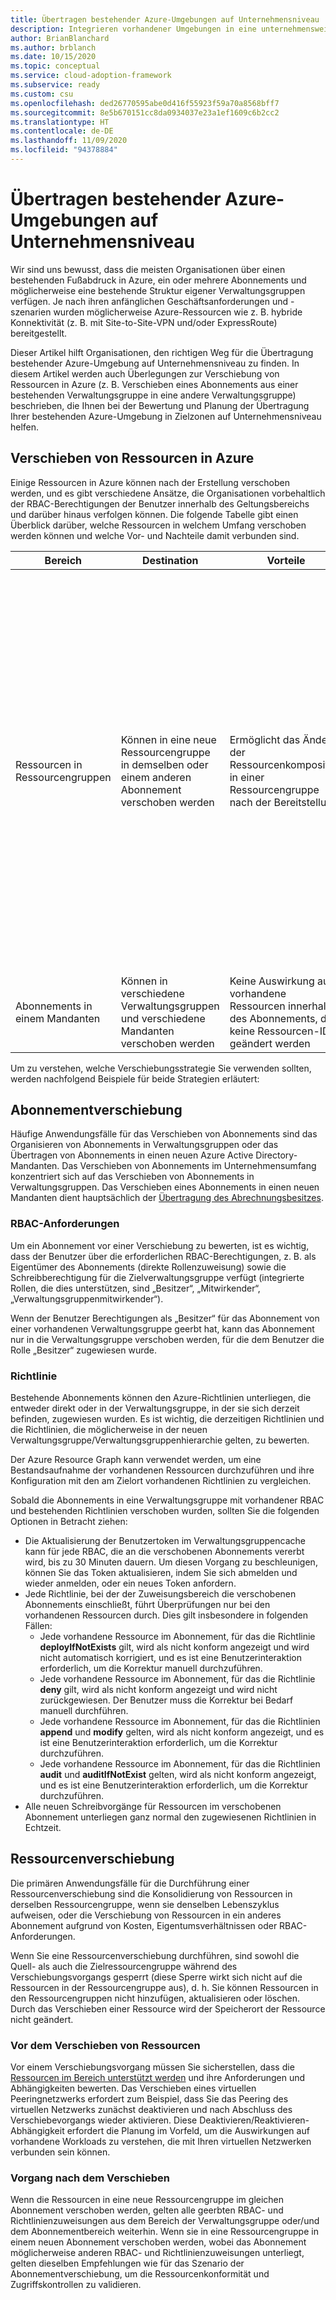 ```yaml
---
title: Übertragen bestehender Azure-Umgebungen auf Unternehmensniveau
description: Integrieren vorhandener Umgebungen in eine unternehmensweite Architektur
author: BrianBlanchard
ms.author: brblanch
ms.date: 10/15/2020
ms.topic: conceptual
ms.service: cloud-adoption-framework
ms.subservice: ready
ms.custom: csu
ms.openlocfilehash: ded26770595abe0d416f55923f59a70a8568bff7
ms.sourcegitcommit: 8e5b670151cc8da0934037e23a1ef1609c6b2cc2
ms.translationtype: HT
ms.contentlocale: de-DE
ms.lasthandoff: 11/09/2020
ms.locfileid: "94378884"
---
```

# <a name="transition-existing-azure-environments-to-enterprise-scale"></a>Übertragen bestehender Azure-Umgebungen auf Unternehmensniveau

Wir sind uns bewusst, dass die meisten Organisationen über einen bestehenden Fußabdruck in Azure, ein oder mehrere Abonnements und möglicherweise eine bestehende Struktur eigener Verwaltungsgruppen verfügen. Je nach ihren anfänglichen Geschäftsanforderungen und -szenarien wurden möglicherweise Azure-Ressourcen wie z. B. hybride Konnektivität (z. B. mit Site-to-Site-VPN und/oder ExpressRoute) bereitgestellt.  

Dieser Artikel hilft Organisationen, den richtigen Weg für die Übertragung bestehender Azure-Umgebung auf Unternehmensniveau zu finden. In diesem Artikel werden auch Überlegungen zur Verschiebung von Ressourcen in Azure (z. B. Verschieben eines Abonnements aus einer bestehenden Verwaltungsgruppe in eine andere Verwaltungsgruppe) beschrieben, die Ihnen bei der Bewertung und Planung der Übertragung Ihrer bestehenden Azure-Umgebung in Zielzonen auf Unternehmensniveau helfen.

## <a name="moving-resources-in-azure"></a>Verschieben von Ressourcen in Azure

Einige Ressourcen in Azure können nach der Erstellung verschoben werden, und es gibt verschiedene Ansätze, die Organisationen vorbehaltlich der RBAC-Berechtigungen der Benutzer innerhalb des Geltungsbereichs und darüber hinaus verfolgen können. Die folgende Tabelle gibt einen Überblick darüber, welche Ressourcen in welchem Umfang verschoben werden können und welche Vor- und Nachteile damit verbunden sind.

| Bereich | Destination | Vorteile | Nachteile |
|--|--|--|--|
| Ressourcen in Ressourcengruppen | Können in eine neue Ressourcengruppe in demselben oder einem anderen Abonnement verschoben werden  | Ermöglicht das Ändern der Ressourcenkomposition in einer Ressourcengruppe nach der Bereitstellung | – Wird nicht von allen Ressourcentypen unterstützt <br> – Für einige Ressourcentypen gelten bestimmte Einschränkungen oder Anforderungen <br> – Die Ressourcen-IDs werden aktualisiert und wirken sich auf die vorhandene Überwachung, auf Warnungen und Vorgänge auf der Steuerungsebene aus <br> – Ressourcengruppen sind während der Dauer der Verschiebung gesperrt <br> – Erfordert die Bewertung der Richtlinien und RBAC-Vorgänge vor und nach dem Verschieben |
| Abonnements in einem Mandanten  | Können in verschiedene Verwaltungsgruppen und verschiedene Mandanten verschoben werden | Keine Auswirkung auf vorhandene Ressourcen innerhalb des Abonnements, da keine Ressourcen-IDs geändert werden | Bewertung der Richtlinien und RBAC-Vorgänge vor und nach dem Verschieben erforderlich |

Um zu verstehen, welche Verschiebungsstrategie Sie verwenden sollten, werden nachfolgend Beispiele für beide Strategien erläutert:

## <a name="subscription-move"></a>Abonnementverschiebung

Häufige Anwendungsfälle für das Verschieben von Abonnements sind das Organisieren von Abonnements in Verwaltungsgruppen oder das Übertragen von Abonnements in einen neuen Azure Active Directory-Mandanten. Das Verschieben von Abonnements im Unternehmensumfang konzentriert sich auf das Verschieben von Abonnements in Verwaltungsgruppen. Das Verschieben eines Abonnements in einen neuen Mandanten dient hauptsächlich der [Übertragung des Abrechnungsbesitzes](https://docs.microsoft.com/azure/cost-management-billing/manage/billing-subscription-transfer). 

### <a name="rbac-requirements"></a>RBAC-Anforderungen

Um ein Abonnement vor einer Verschiebung zu bewerten, ist es wichtig, dass der Benutzer über die erforderlichen RBAC-Berechtigungen, z. B. als Eigentümer des Abonnements (direkte Rollenzuweisung) sowie die Schreibberechtigung für die Zielverwaltungsgruppe verfügt (integrierte Rollen, die dies unterstützen, sind „Besitzer“, „Mitwirkender“, „Verwaltungsgruppenmitwirkender“).

Wenn der Benutzer Berechtigungen als „Besitzer“ für das Abonnement von einer vorhandenen Verwaltungsgruppe geerbt hat, kann das Abonnement nur in die Verwaltungsgruppe verschoben werden, für die dem Benutzer die Rolle „Besitzer“ zugewiesen wurde.

### <a name="policy"></a>Richtlinie

Bestehende Abonnements können den Azure-Richtlinien unterliegen, die entweder direkt oder in der Verwaltungsgruppe, in der sie sich derzeit befinden, zugewiesen wurden. Es ist wichtig, die derzeitigen Richtlinien und die Richtlinien, die möglicherweise in der neuen Verwaltungsgruppe/Verwaltungsgruppenhierarchie gelten, zu bewerten.

Der Azure Resource Graph kann verwendet werden, um eine Bestandsaufnahme der vorhandenen Ressourcen durchzuführen und ihre Konfiguration mit den am Zielort vorhandenen Richtlinien zu vergleichen.

Sobald die Abonnements in eine Verwaltungsgruppe mit vorhandener RBAC und bestehenden Richtlinien verschoben wurden, sollten Sie die folgenden Optionen in Betracht ziehen:

- Die Aktualisierung der Benutzertoken im Verwaltungsgruppencache kann für jede RBAC, die an die verschobenen Abonnements vererbt wird, bis zu 30 Minuten dauern. Um diesen Vorgang zu beschleunigen, können Sie das Token aktualisieren, indem Sie sich abmelden und wieder anmelden, oder ein neues Token anfordern.
- Jede Richtlinie, bei der der Zuweisungsbereich die verschobenen Abonnements einschließt, führt Überprüfungen nur bei den vorhandenen Ressourcen durch. Dies gilt insbesondere in folgenden Fällen:
  - Jede vorhandene Ressource im Abonnement, für das die Richtlinie **deployIfNotExists** gilt, wird als nicht konform angezeigt und wird nicht automatisch korrigiert, und es ist eine Benutzerinteraktion erforderlich, um die Korrektur manuell durchzuführen.
  - Jede vorhandene Ressource im Abonnement, für das die Richtlinie **deny** gilt, wird als nicht konform angezeigt und wird nicht zurückgewiesen. Der Benutzer muss die Korrektur bei Bedarf manuell durchführen.
  - Jede vorhandene Ressource im Abonnement, für das die Richtlinien **append** und **modify** gelten, wird als nicht konform angezeigt, und es ist eine Benutzerinteraktion erforderlich, um die Korrektur durchzuführen.
  - Jede vorhandene Ressource im Abonnement, für das die Richtlinien **audit** und **auditIfNotExist** gelten, wird als nicht konform angezeigt, und es ist eine Benutzerinteraktion erforderlich, um die Korrektur durchzuführen.
- Alle neuen Schreibvorgänge für Ressourcen im verschobenen Abonnement unterliegen ganz normal den zugewiesenen Richtlinien in Echtzeit.

## <a name="resource-move"></a>Ressourcenverschiebung

Die primären Anwendungsfälle für die Durchführung einer Ressourcenverschiebung sind die Konsolidierung von Ressourcen in derselben Ressourcengruppe, wenn sie denselben Lebenszyklus aufweisen, oder die Verschiebung von Ressourcen in ein anderes Abonnement aufgrund von Kosten, Eigentumsverhältnissen oder RBAC-Anforderungen.

Wenn Sie eine Ressourcenverschiebung durchführen, sind sowohl die Quell- als auch die Zielressourcengruppe während des Verschiebungsvorgangs gesperrt (diese Sperre wirkt sich nicht auf die Ressourcen in der Ressourcengruppe aus), d. h. Sie können Ressourcen in den Ressourcengruppen nicht hinzufügen, aktualisieren oder löschen. Durch das Verschieben einer Ressource wird der Speicherort der Ressource nicht geändert.

### <a name="before-you-move-resources"></a>Vor dem Verschieben von Ressourcen

Vor einem Verschiebungsvorgang müssen Sie sicherstellen, dass die [Ressourcen im Bereich unterstützt werden](https://docs.microsoft.com/azure/azure-resource-manager/management/move-support-resources) und ihre Anforderungen und Abhängigkeiten bewerten. Das Verschieben eines virtuellen Peeringnetzwerks erfordert zum Beispiel, dass Sie das Peering des virtuellen Netzwerks zunächst deaktivieren und nach Abschluss des Verschiebevorgangs wieder aktivieren. Diese Deaktivieren/Reaktivieren-Abhängigkeit erfordert die Planung im Vorfeld, um die Auswirkungen auf vorhandene Workloads zu verstehen, die mit Ihren virtuellen Netzwerken verbunden sein können.

### <a name="post-move-operation"></a>Vorgang nach dem Verschieben

Wenn die Ressourcen in eine neue Ressourcengruppe im gleichen Abonnement verschoben werden, gelten alle geerbten RBAC- und Richtlinienzuweisungen aus dem Bereich der Verwaltungsgruppe oder/und dem Abonnementbereich weiterhin. Wenn sie in eine Ressourcengruppe in einem neuen Abonnement verschoben werden, wobei das Abonnement möglicherweise anderen RBAC- und Richtlinienzuweisungen unterliegt, gelten dieselben Empfehlungen wie für das Szenario der Abonnementverschiebung, um die Ressourcenkonformität und Zugriffskontrollen zu validieren.
